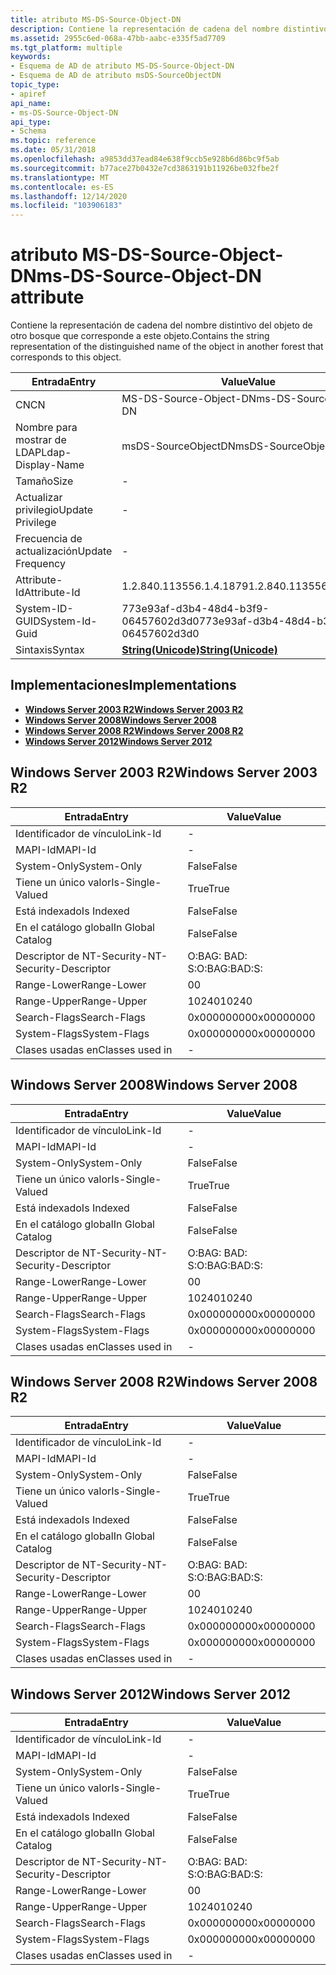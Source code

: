 ```yaml
---
title: atributo MS-DS-Source-Object-DN
description: Contiene la representación de cadena del nombre distintivo del objeto de otro bosque que corresponde a este objeto.
ms.assetid: 2955c6ed-068a-47bb-aabc-e335f5ad7709
ms.tgt_platform: multiple
keywords:
- Esquema de AD de atributo MS-DS-Source-Object-DN
- Esquema de AD de atributo msDS-SourceObjectDN
topic_type:
- apiref
api_name:
- ms-DS-Source-Object-DN
api_type:
- Schema
ms.topic: reference
ms.date: 05/31/2018
ms.openlocfilehash: a9853dd37ead84e638f9ccb5e928b6d86bc9f5ab
ms.sourcegitcommit: b77ace27b0432e7cd3863191b11926be032fbe2f
ms.translationtype: MT
ms.contentlocale: es-ES
ms.lasthandoff: 12/14/2020
ms.locfileid: "103906183"
---
```

# <a name="ms-ds-source-object-dn-attribute"></a><span data-ttu-id="ad3a5-105">atributo MS-DS-Source-Object-DN</span><span class="sxs-lookup"><span data-stu-id="ad3a5-105">ms-DS-Source-Object-DN attribute</span></span>

<span data-ttu-id="ad3a5-106">Contiene la representación de cadena del nombre distintivo del objeto de otro bosque que corresponde a este objeto.</span><span class="sxs-lookup"><span data-stu-id="ad3a5-106">Contains the string representation of the distinguished name of the object in another forest that corresponds to this object.</span></span>



| <span data-ttu-id="ad3a5-107">Entrada</span><span class="sxs-lookup"><span data-stu-id="ad3a5-107">Entry</span></span> | <span data-ttu-id="ad3a5-108">Value</span><span class="sxs-lookup"><span data-stu-id="ad3a5-108">Value</span></span> |
|-------------------|---------------------------------------------|
| <span data-ttu-id="ad3a5-109">CN</span><span class="sxs-lookup"><span data-stu-id="ad3a5-109">CN</span></span>                | <span data-ttu-id="ad3a5-110">MS-DS-Source-Object-DN</span><span class="sxs-lookup"><span data-stu-id="ad3a5-110">ms-DS-Source-Object-DN</span></span>                      |
| <span data-ttu-id="ad3a5-111">Nombre para mostrar de LDAP</span><span class="sxs-lookup"><span data-stu-id="ad3a5-111">Ldap-Display-Name</span></span> | <span data-ttu-id="ad3a5-112">msDS-SourceObjectDN</span><span class="sxs-lookup"><span data-stu-id="ad3a5-112">msDS-SourceObjectDN</span></span>                         |
| <span data-ttu-id="ad3a5-113">Tamaño</span><span class="sxs-lookup"><span data-stu-id="ad3a5-113">Size</span></span>              | \-                                          |
| <span data-ttu-id="ad3a5-114">Actualizar privilegio</span><span class="sxs-lookup"><span data-stu-id="ad3a5-114">Update Privilege</span></span>  | \-                                          |
| <span data-ttu-id="ad3a5-115">Frecuencia de actualización</span><span class="sxs-lookup"><span data-stu-id="ad3a5-115">Update Frequency</span></span>  | \-                                          |
| <span data-ttu-id="ad3a5-116">Attribute-Id</span><span class="sxs-lookup"><span data-stu-id="ad3a5-116">Attribute-Id</span></span>      | <span data-ttu-id="ad3a5-117">1.2.840.113556.1.4.1879</span><span class="sxs-lookup"><span data-stu-id="ad3a5-117">1.2.840.113556.1.4.1879</span></span>                     |
| <span data-ttu-id="ad3a5-118">System-ID-GUID</span><span class="sxs-lookup"><span data-stu-id="ad3a5-118">System-Id-Guid</span></span>    | <span data-ttu-id="ad3a5-119">773e93af-d3b4-48d4-b3f9-06457602d3d0</span><span class="sxs-lookup"><span data-stu-id="ad3a5-119">773e93af-d3b4-48d4-b3f9-06457602d3d0</span></span>        |
| <span data-ttu-id="ad3a5-120">Sintaxis</span><span class="sxs-lookup"><span data-stu-id="ad3a5-120">Syntax</span></span>            | [<span data-ttu-id="ad3a5-121">**String(Unicode)**</span><span class="sxs-lookup"><span data-stu-id="ad3a5-121">**String(Unicode)**</span></span>](s-string-unicode.md) |



## <a name="implementations"></a><span data-ttu-id="ad3a5-122">Implementaciones</span><span class="sxs-lookup"><span data-stu-id="ad3a5-122">Implementations</span></span>

-   [<span data-ttu-id="ad3a5-123">**Windows Server 2003 R2**</span><span class="sxs-lookup"><span data-stu-id="ad3a5-123">**Windows Server 2003 R2**</span></span>](#windows-server-2003-r2)
-   [<span data-ttu-id="ad3a5-124">**Windows Server 2008**</span><span class="sxs-lookup"><span data-stu-id="ad3a5-124">**Windows Server 2008**</span></span>](#windows-server-2008)
-   [<span data-ttu-id="ad3a5-125">**Windows Server 2008 R2**</span><span class="sxs-lookup"><span data-stu-id="ad3a5-125">**Windows Server 2008 R2**</span></span>](#windows-server-2008-r2)
-   [<span data-ttu-id="ad3a5-126">**Windows Server 2012**</span><span class="sxs-lookup"><span data-stu-id="ad3a5-126">**Windows Server 2012**</span></span>](#windows-server-2012)

## <a name="windows-server-2003-r2"></a><span data-ttu-id="ad3a5-127">Windows Server 2003 R2</span><span class="sxs-lookup"><span data-stu-id="ad3a5-127">Windows Server 2003 R2</span></span>



| <span data-ttu-id="ad3a5-128">Entrada</span><span class="sxs-lookup"><span data-stu-id="ad3a5-128">Entry</span></span> | <span data-ttu-id="ad3a5-129">Value</span><span class="sxs-lookup"><span data-stu-id="ad3a5-129">Value</span></span> |
|------------------------|--------------|
| <span data-ttu-id="ad3a5-130">Identificador de vínculo</span><span class="sxs-lookup"><span data-stu-id="ad3a5-130">Link-Id</span></span>                | \-           |
| <span data-ttu-id="ad3a5-131">MAPI-Id</span><span class="sxs-lookup"><span data-stu-id="ad3a5-131">MAPI-Id</span></span>                | \-           |
| <span data-ttu-id="ad3a5-132">System-Only</span><span class="sxs-lookup"><span data-stu-id="ad3a5-132">System-Only</span></span>            | <span data-ttu-id="ad3a5-133">False</span><span class="sxs-lookup"><span data-stu-id="ad3a5-133">False</span></span>        |
| <span data-ttu-id="ad3a5-134">Tiene un único valor</span><span class="sxs-lookup"><span data-stu-id="ad3a5-134">Is-Single-Valued</span></span>       | <span data-ttu-id="ad3a5-135">True</span><span class="sxs-lookup"><span data-stu-id="ad3a5-135">True</span></span>         |
| <span data-ttu-id="ad3a5-136">Está indexado</span><span class="sxs-lookup"><span data-stu-id="ad3a5-136">Is Indexed</span></span>             | <span data-ttu-id="ad3a5-137">False</span><span class="sxs-lookup"><span data-stu-id="ad3a5-137">False</span></span>        |
| <span data-ttu-id="ad3a5-138">En el catálogo global</span><span class="sxs-lookup"><span data-stu-id="ad3a5-138">In Global Catalog</span></span>      | <span data-ttu-id="ad3a5-139">False</span><span class="sxs-lookup"><span data-stu-id="ad3a5-139">False</span></span>        |
| <span data-ttu-id="ad3a5-140">Descriptor de NT-Security-</span><span class="sxs-lookup"><span data-stu-id="ad3a5-140">NT-Security-Descriptor</span></span> | <span data-ttu-id="ad3a5-141">O:BAG: BAD: S:</span><span class="sxs-lookup"><span data-stu-id="ad3a5-141">O:BAG:BAD:S:</span></span> |
| <span data-ttu-id="ad3a5-142">Range-Lower</span><span class="sxs-lookup"><span data-stu-id="ad3a5-142">Range-Lower</span></span>            | <span data-ttu-id="ad3a5-143">0</span><span class="sxs-lookup"><span data-stu-id="ad3a5-143">0</span></span>            |
| <span data-ttu-id="ad3a5-144">Range-Upper</span><span class="sxs-lookup"><span data-stu-id="ad3a5-144">Range-Upper</span></span>            | <span data-ttu-id="ad3a5-145">10240</span><span class="sxs-lookup"><span data-stu-id="ad3a5-145">10240</span></span>        |
| <span data-ttu-id="ad3a5-146">Search-Flags</span><span class="sxs-lookup"><span data-stu-id="ad3a5-146">Search-Flags</span></span>           | <span data-ttu-id="ad3a5-147">0x00000000</span><span class="sxs-lookup"><span data-stu-id="ad3a5-147">0x00000000</span></span>   |
| <span data-ttu-id="ad3a5-148">System-Flags</span><span class="sxs-lookup"><span data-stu-id="ad3a5-148">System-Flags</span></span>           | <span data-ttu-id="ad3a5-149">0x00000000</span><span class="sxs-lookup"><span data-stu-id="ad3a5-149">0x00000000</span></span>   |
| <span data-ttu-id="ad3a5-150">Clases usadas en</span><span class="sxs-lookup"><span data-stu-id="ad3a5-150">Classes used in</span></span>        | \-           |



## <a name="windows-server-2008"></a><span data-ttu-id="ad3a5-151">Windows Server 2008</span><span class="sxs-lookup"><span data-stu-id="ad3a5-151">Windows Server 2008</span></span>



| <span data-ttu-id="ad3a5-152">Entrada</span><span class="sxs-lookup"><span data-stu-id="ad3a5-152">Entry</span></span> | <span data-ttu-id="ad3a5-153">Value</span><span class="sxs-lookup"><span data-stu-id="ad3a5-153">Value</span></span> |
|------------------------|--------------|
| <span data-ttu-id="ad3a5-154">Identificador de vínculo</span><span class="sxs-lookup"><span data-stu-id="ad3a5-154">Link-Id</span></span>                | \-           |
| <span data-ttu-id="ad3a5-155">MAPI-Id</span><span class="sxs-lookup"><span data-stu-id="ad3a5-155">MAPI-Id</span></span>                | \-           |
| <span data-ttu-id="ad3a5-156">System-Only</span><span class="sxs-lookup"><span data-stu-id="ad3a5-156">System-Only</span></span>            | <span data-ttu-id="ad3a5-157">False</span><span class="sxs-lookup"><span data-stu-id="ad3a5-157">False</span></span>        |
| <span data-ttu-id="ad3a5-158">Tiene un único valor</span><span class="sxs-lookup"><span data-stu-id="ad3a5-158">Is-Single-Valued</span></span>       | <span data-ttu-id="ad3a5-159">True</span><span class="sxs-lookup"><span data-stu-id="ad3a5-159">True</span></span>         |
| <span data-ttu-id="ad3a5-160">Está indexado</span><span class="sxs-lookup"><span data-stu-id="ad3a5-160">Is Indexed</span></span>             | <span data-ttu-id="ad3a5-161">False</span><span class="sxs-lookup"><span data-stu-id="ad3a5-161">False</span></span>        |
| <span data-ttu-id="ad3a5-162">En el catálogo global</span><span class="sxs-lookup"><span data-stu-id="ad3a5-162">In Global Catalog</span></span>      | <span data-ttu-id="ad3a5-163">False</span><span class="sxs-lookup"><span data-stu-id="ad3a5-163">False</span></span>        |
| <span data-ttu-id="ad3a5-164">Descriptor de NT-Security-</span><span class="sxs-lookup"><span data-stu-id="ad3a5-164">NT-Security-Descriptor</span></span> | <span data-ttu-id="ad3a5-165">O:BAG: BAD: S:</span><span class="sxs-lookup"><span data-stu-id="ad3a5-165">O:BAG:BAD:S:</span></span> |
| <span data-ttu-id="ad3a5-166">Range-Lower</span><span class="sxs-lookup"><span data-stu-id="ad3a5-166">Range-Lower</span></span>            | <span data-ttu-id="ad3a5-167">0</span><span class="sxs-lookup"><span data-stu-id="ad3a5-167">0</span></span>            |
| <span data-ttu-id="ad3a5-168">Range-Upper</span><span class="sxs-lookup"><span data-stu-id="ad3a5-168">Range-Upper</span></span>            | <span data-ttu-id="ad3a5-169">10240</span><span class="sxs-lookup"><span data-stu-id="ad3a5-169">10240</span></span>        |
| <span data-ttu-id="ad3a5-170">Search-Flags</span><span class="sxs-lookup"><span data-stu-id="ad3a5-170">Search-Flags</span></span>           | <span data-ttu-id="ad3a5-171">0x00000000</span><span class="sxs-lookup"><span data-stu-id="ad3a5-171">0x00000000</span></span>   |
| <span data-ttu-id="ad3a5-172">System-Flags</span><span class="sxs-lookup"><span data-stu-id="ad3a5-172">System-Flags</span></span>           | <span data-ttu-id="ad3a5-173">0x00000000</span><span class="sxs-lookup"><span data-stu-id="ad3a5-173">0x00000000</span></span>   |
| <span data-ttu-id="ad3a5-174">Clases usadas en</span><span class="sxs-lookup"><span data-stu-id="ad3a5-174">Classes used in</span></span>        | \-           |



## <a name="windows-server-2008-r2"></a><span data-ttu-id="ad3a5-175">Windows Server 2008 R2</span><span class="sxs-lookup"><span data-stu-id="ad3a5-175">Windows Server 2008 R2</span></span>



| <span data-ttu-id="ad3a5-176">Entrada</span><span class="sxs-lookup"><span data-stu-id="ad3a5-176">Entry</span></span> | <span data-ttu-id="ad3a5-177">Value</span><span class="sxs-lookup"><span data-stu-id="ad3a5-177">Value</span></span> |
|------------------------|--------------|
| <span data-ttu-id="ad3a5-178">Identificador de vínculo</span><span class="sxs-lookup"><span data-stu-id="ad3a5-178">Link-Id</span></span>                | \-           |
| <span data-ttu-id="ad3a5-179">MAPI-Id</span><span class="sxs-lookup"><span data-stu-id="ad3a5-179">MAPI-Id</span></span>                | \-           |
| <span data-ttu-id="ad3a5-180">System-Only</span><span class="sxs-lookup"><span data-stu-id="ad3a5-180">System-Only</span></span>            | <span data-ttu-id="ad3a5-181">False</span><span class="sxs-lookup"><span data-stu-id="ad3a5-181">False</span></span>        |
| <span data-ttu-id="ad3a5-182">Tiene un único valor</span><span class="sxs-lookup"><span data-stu-id="ad3a5-182">Is-Single-Valued</span></span>       | <span data-ttu-id="ad3a5-183">True</span><span class="sxs-lookup"><span data-stu-id="ad3a5-183">True</span></span>         |
| <span data-ttu-id="ad3a5-184">Está indexado</span><span class="sxs-lookup"><span data-stu-id="ad3a5-184">Is Indexed</span></span>             | <span data-ttu-id="ad3a5-185">False</span><span class="sxs-lookup"><span data-stu-id="ad3a5-185">False</span></span>        |
| <span data-ttu-id="ad3a5-186">En el catálogo global</span><span class="sxs-lookup"><span data-stu-id="ad3a5-186">In Global Catalog</span></span>      | <span data-ttu-id="ad3a5-187">False</span><span class="sxs-lookup"><span data-stu-id="ad3a5-187">False</span></span>        |
| <span data-ttu-id="ad3a5-188">Descriptor de NT-Security-</span><span class="sxs-lookup"><span data-stu-id="ad3a5-188">NT-Security-Descriptor</span></span> | <span data-ttu-id="ad3a5-189">O:BAG: BAD: S:</span><span class="sxs-lookup"><span data-stu-id="ad3a5-189">O:BAG:BAD:S:</span></span> |
| <span data-ttu-id="ad3a5-190">Range-Lower</span><span class="sxs-lookup"><span data-stu-id="ad3a5-190">Range-Lower</span></span>            | <span data-ttu-id="ad3a5-191">0</span><span class="sxs-lookup"><span data-stu-id="ad3a5-191">0</span></span>            |
| <span data-ttu-id="ad3a5-192">Range-Upper</span><span class="sxs-lookup"><span data-stu-id="ad3a5-192">Range-Upper</span></span>            | <span data-ttu-id="ad3a5-193">10240</span><span class="sxs-lookup"><span data-stu-id="ad3a5-193">10240</span></span>        |
| <span data-ttu-id="ad3a5-194">Search-Flags</span><span class="sxs-lookup"><span data-stu-id="ad3a5-194">Search-Flags</span></span>           | <span data-ttu-id="ad3a5-195">0x00000000</span><span class="sxs-lookup"><span data-stu-id="ad3a5-195">0x00000000</span></span>   |
| <span data-ttu-id="ad3a5-196">System-Flags</span><span class="sxs-lookup"><span data-stu-id="ad3a5-196">System-Flags</span></span>           | <span data-ttu-id="ad3a5-197">0x00000000</span><span class="sxs-lookup"><span data-stu-id="ad3a5-197">0x00000000</span></span>   |
| <span data-ttu-id="ad3a5-198">Clases usadas en</span><span class="sxs-lookup"><span data-stu-id="ad3a5-198">Classes used in</span></span>        | \-           |



## <a name="windows-server-2012"></a><span data-ttu-id="ad3a5-199">Windows Server 2012</span><span class="sxs-lookup"><span data-stu-id="ad3a5-199">Windows Server 2012</span></span>



| <span data-ttu-id="ad3a5-200">Entrada</span><span class="sxs-lookup"><span data-stu-id="ad3a5-200">Entry</span></span> | <span data-ttu-id="ad3a5-201">Value</span><span class="sxs-lookup"><span data-stu-id="ad3a5-201">Value</span></span> |
|------------------------|--------------|
| <span data-ttu-id="ad3a5-202">Identificador de vínculo</span><span class="sxs-lookup"><span data-stu-id="ad3a5-202">Link-Id</span></span>                | \-           |
| <span data-ttu-id="ad3a5-203">MAPI-Id</span><span class="sxs-lookup"><span data-stu-id="ad3a5-203">MAPI-Id</span></span>                | \-           |
| <span data-ttu-id="ad3a5-204">System-Only</span><span class="sxs-lookup"><span data-stu-id="ad3a5-204">System-Only</span></span>            | <span data-ttu-id="ad3a5-205">False</span><span class="sxs-lookup"><span data-stu-id="ad3a5-205">False</span></span>        |
| <span data-ttu-id="ad3a5-206">Tiene un único valor</span><span class="sxs-lookup"><span data-stu-id="ad3a5-206">Is-Single-Valued</span></span>       | <span data-ttu-id="ad3a5-207">True</span><span class="sxs-lookup"><span data-stu-id="ad3a5-207">True</span></span>         |
| <span data-ttu-id="ad3a5-208">Está indexado</span><span class="sxs-lookup"><span data-stu-id="ad3a5-208">Is Indexed</span></span>             | <span data-ttu-id="ad3a5-209">False</span><span class="sxs-lookup"><span data-stu-id="ad3a5-209">False</span></span>        |
| <span data-ttu-id="ad3a5-210">En el catálogo global</span><span class="sxs-lookup"><span data-stu-id="ad3a5-210">In Global Catalog</span></span>      | <span data-ttu-id="ad3a5-211">False</span><span class="sxs-lookup"><span data-stu-id="ad3a5-211">False</span></span>        |
| <span data-ttu-id="ad3a5-212">Descriptor de NT-Security-</span><span class="sxs-lookup"><span data-stu-id="ad3a5-212">NT-Security-Descriptor</span></span> | <span data-ttu-id="ad3a5-213">O:BAG: BAD: S:</span><span class="sxs-lookup"><span data-stu-id="ad3a5-213">O:BAG:BAD:S:</span></span> |
| <span data-ttu-id="ad3a5-214">Range-Lower</span><span class="sxs-lookup"><span data-stu-id="ad3a5-214">Range-Lower</span></span>            | <span data-ttu-id="ad3a5-215">0</span><span class="sxs-lookup"><span data-stu-id="ad3a5-215">0</span></span>            |
| <span data-ttu-id="ad3a5-216">Range-Upper</span><span class="sxs-lookup"><span data-stu-id="ad3a5-216">Range-Upper</span></span>            | <span data-ttu-id="ad3a5-217">10240</span><span class="sxs-lookup"><span data-stu-id="ad3a5-217">10240</span></span>        |
| <span data-ttu-id="ad3a5-218">Search-Flags</span><span class="sxs-lookup"><span data-stu-id="ad3a5-218">Search-Flags</span></span>           | <span data-ttu-id="ad3a5-219">0x00000000</span><span class="sxs-lookup"><span data-stu-id="ad3a5-219">0x00000000</span></span>   |
| <span data-ttu-id="ad3a5-220">System-Flags</span><span class="sxs-lookup"><span data-stu-id="ad3a5-220">System-Flags</span></span>           | <span data-ttu-id="ad3a5-221">0x00000000</span><span class="sxs-lookup"><span data-stu-id="ad3a5-221">0x00000000</span></span>   |
| <span data-ttu-id="ad3a5-222">Clases usadas en</span><span class="sxs-lookup"><span data-stu-id="ad3a5-222">Classes used in</span></span>        | \-           |



 

 




